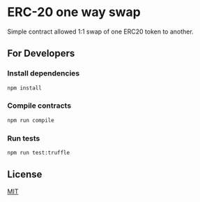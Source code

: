 # ERC-20 one way swap

Simple contract allowed 1:1 swap of one ERC20 token to another.

## For Developers

### Install dependencies

```sh
npm install
```


### Compile contracts

```sh
npm run compile
```

### Run tests

```sh
npm run test:truffle
```

## License

[MIT](LICENSE)
